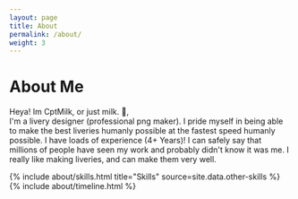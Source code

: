 ```yaml
---
layout: page
title: About
permalink: /about/
weight: 3
---
```


# **About Me**

Heya! Im CptMilk, or just milk. :wave:,<br>
I'm a livery designer (professional png maker). I pride myself in being able to make the best liveries humanly possible at the fastest speed humanly possible. I have loads of experience
(4+ Years)! I can safely say that millions of people have seen my work and probably didn't know it was me. I really like making liveries, and can make them very well.

<div class="row">
{% include about/skills.html title="Skills" source=site.data.other-skills %}
</div>

<div class="row">
{% include about/timeline.html %}
</div>
